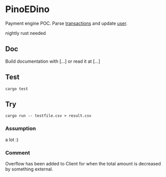 # PinoEDino

Payment engine POC. Parse [transactions](TODO) and update [user](TODO).

nightly rust needed

## Doc

Build documentation with [...] or read it at [...]

## Test

`cargo test`

## Try

`cargo run -- testfile.csv > result.csv`

### Assumption

a lot :)

### Comment

Overflow has been added to Client for when the total amount is decreased by something external.
